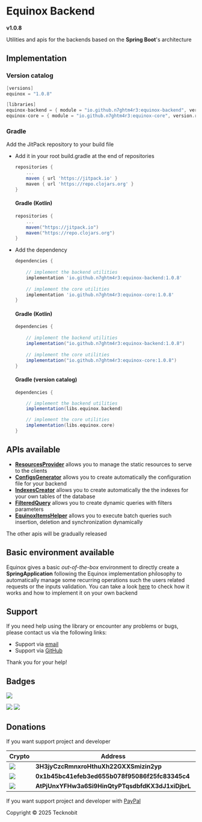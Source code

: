 # Equinox Backend

**v1.0.8**

Utilities and apis for the backends based on the **Spring Boot**'s architecture

## Implementation

### Version catalog

```gradle
[versions]
equinox = "1.0.8"

[libraries]
equinox-backend = { module = "io.github.n7ghtm4r3:equinox-backend", version.ref = "equinox" }
equinox-core = { module = "io.github.n7ghtm4r3:equinox-core", version.ref = "equinox" }
```

### Gradle

Add the JitPack repository to your build file

- Add it in your root build.gradle at the end of repositories

    ```gradle
    repositories {
        ...
        maven { url 'https://jitpack.io' }
        maven { url 'https://repo.clojars.org' }
    }
    ```

  #### Gradle (Kotlin)

    ```gradle
    repositories {
        ...
        maven("https://jitpack.io")
        maven("https://repo.clojars.org")
    }
    ```

- Add the dependency

    ```gradle
    dependencies {
       
        // implement the backend utilities
        implementation 'io.github.n7ghtm4r3:equinox-backend:1.0.8'
        
        // implement the core utilities
        implementation 'io.github.n7ghtm4r3:equinox-core:1.0.8'
    }
    ```

  #### Gradle (Kotlin)

    ```gradle
    dependencies {
        
        // implement the backend utilities
        implementation("io.github.n7ghtm4r3:equinox-backend:1.0.8")
        
        // implement the core utilities
        implementation("io.github.n7ghtm4r3:equinox-core:1.0.8")
    }
    ```

  #### Gradle (version catalog)

    ```gradle
    dependencies {
    
        // implement the backend utilities
        implementation(libs.equinox.backend)
    
        // implement the core utilities
        implementation(libs.equinox.core)
    }
    ```

## APIs available

- <a href="https://github.com/N7ghtm4r3/Equinox/blob/main/documd/backend/ResourcesProvider.md">**ResourcesProvider**</a>
  allows you to manage the static resources to serve to the clients
- <a href="https://github.com/N7ghtm4r3/Equinox/blob/main/documd/backend/ConfigsGenerator.md">**ConfigsGenerator**</a>
  allows
  you to create automatically the configuration file for your backend
- <a href="https://github.com/N7ghtm4r3/Equinox/blob/main/documd/backend/IndexesCreator.md">**IndexesCreator**</a>
  allows you to create automatically the the indexes for your own tables of the database
- <a href="https://github.com/N7ghtm4r3/Equinox/blob/main/documd/backend/FilteredQuery.md">**FilteredQuery**</a> allows
  you to create dynamic queries with filters parameters
- <a href="https://github.com/N7ghtm4r3/Equinox/blob/main/documd/backend/EquinoxItemsHelper.md">**EquinoxItemsHelper**</a> allows you to execute batch queries such insertion, deletion and synchronization dynamically

The other apis will be gradually released

## Basic environment available

Equinox gives a basic _out-of-the-box_ environment to directly create a **SpringApplication** following the Equinox
implementation philosophy
to automatically manage some recurring operations such the users related requests or the inputs validation. You can take
a
look [here](https://github.com/N7ghtm4r3/Equinox/blob/main/documd/backend/EquinoxEnvironment.md) to check how it works
and how
to implement it on your own backend

## Support

If you need help using the library or encounter any problems or bugs, please contact us via the following links:

- Support via <a href="mailto:infotecknobitcompany@gmail.com">email</a>
- Support via <a href="https://github.com/N7ghtm4r3/Equinox/issues/new">GitHub</a>

Thank you for your help!

## Badges

[![](https://img.shields.io/badge/Google_Play-414141?style=for-the-badge&logo=google-play&logoColor=white)](https://play.google.com/store/apps/developer?id=Tecknobit)

[![](https://img.shields.io/badge/Spring_Boot-F2F4F9?style=for-the-badge&logo=spring-boot)](https://spring.io/projects/spring-boot) [![](https://img.shields.io/badge/Java-ED8B00?style=for-the-badge&logo=java&logoColor=white)](https://www.oracle.com/java/)

## Donations

If you want support project and developer

| Crypto                                                                                              | Address                                          | Network  |
|-----------------------------------------------------------------------------------------------------|--------------------------------------------------|----------|
| ![](https://img.shields.io/badge/Bitcoin-000000?style=for-the-badge&logo=bitcoin&logoColor=white)   | **3H3jyCzcRmnxroHthuXh22GXXSmizin2yp**           | Bitcoin  |
| ![](https://img.shields.io/badge/Ethereum-3C3C3D?style=for-the-badge&logo=Ethereum&logoColor=white) | **0x1b45bc41efeb3ed655b078f95086f25fc83345c4**   | Ethereum |
| ![](https://img.shields.io/badge/Solana-000?style=for-the-badge&logo=Solana&logoColor=9945FF)       | **AtPjUnxYFHw3a6Si9HinQtyPTqsdbfdKX3dJ1xiDjbrL** | Solana   |

If you want support project and developer
with <a href="https://www.paypal.com/donate/?hosted_button_id=5QMN5UQH7LDT4">PayPal</a>

Copyright © 2025 Tecknobit
